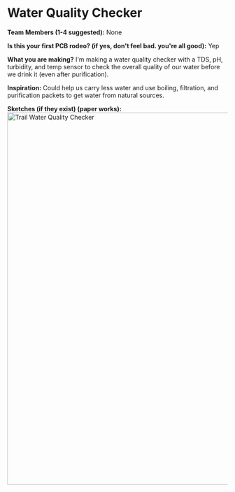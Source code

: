 # Water Quality Checker

**Team Members (1-4 suggested):**
None

**Is this your first PCB rodeo? (if yes, don't feel bad. you're all good):**
Yep

**What you are making?**
I'm making a water quality checker with a TDS, pH, turbidity, and temp sensor to check the overall quality of our water before we drink it (even after purification).

**Inspiration:**
Could help us carry less water and use boiling, filtration, and purification packets to get water from natural sources.


**Sketches (if they exist) (paper works):**
<img width="851" alt="Trail Water Quality Checker" src="https://github.com/CodeWithShreyans/the-trail/assets/70191184/cc7d337b-3e7b-4b7a-9c4f-0164be2d87c7">
